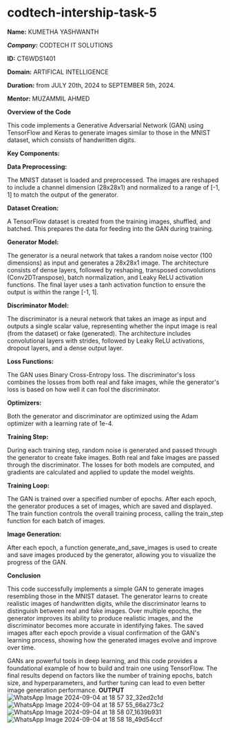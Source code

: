 # codtech-intership-task-5
**Name:** KUMETHA YASHWANTH

_**Company:**_ CODTECH IT SOLUTIONS

**ID:** CT6WDS1401

**Domain:** ARTIFICAL INTELLIGENCE

**Duration:**  from JULY 20th, 2024 to SEPTEMBER 5th, 2024.

**Mentor:** MUZAMMIL AHMED

**Overview of the Code**

This code implements a Generative Adversarial Network (GAN) using TensorFlow and Keras to generate images similar to those in the MNIST dataset, which consists of handwritten digits.

**Key Components:**

**Data Preprocessing:**


The MNIST dataset is loaded and preprocessed. The images are reshaped to include a channel dimension (28x28x1) and normalized to a range of [-1, 1] to match the output of the generator.

**Dataset Creation:**

A TensorFlow dataset is created from the training images, shuffled, and batched. This prepares the data for feeding into the GAN during training.

**Generator Model:**

The generator is a neural network that takes a random noise vector (100 dimensions) as input and generates a 28x28x1 image.
The architecture consists of dense layers, followed by reshaping, transposed convolutions (Conv2DTranspose), batch normalization, and Leaky ReLU activation functions. The final layer uses a tanh activation function to ensure the output is within the range [-1, 1].

**Discriminator Model:**

The discriminator is a neural network that takes an image as input and outputs a single scalar value, representing whether the input image is real (from the dataset) or fake (generated).
The architecture includes convolutional layers with strides, followed by Leaky ReLU activations, dropout layers, and a dense output layer.

**Loss Functions:**

The GAN uses Binary Cross-Entropy loss. The discriminator's loss combines the losses from both real and fake images, while the generator's loss is based on how well it can fool the discriminator.

**Optimizers:**

Both the generator and discriminator are optimized using the Adam optimizer with a learning rate of 1e-4.

**Training Step:**

During each training step, random noise is generated and passed through the generator to create fake images.
Both real and fake images are passed through the discriminator.
The losses for both models are computed, and gradients are calculated and applied to update the model weights.

**Training Loop:**

The GAN is trained over a specified number of epochs. After each epoch, the generator produces a set of images, which are saved and displayed.
The train function controls the overall training process, calling the train_step function for each batch of images.

**Image Generation:**

After each epoch, a function generate_and_save_images is used to create and save images produced by the generator, allowing you to visualize the progress of the GAN.

**Conclusion**

This code successfully implements a simple GAN to generate images resembling those in the MNIST dataset. The generator learns to create realistic images of handwritten digits, while the discriminator learns to distinguish between real and fake images. Over multiple epochs, the generator improves its ability to produce realistic images, and the discriminator becomes more accurate in identifying fakes. The saved images after each epoch provide a visual confirmation of the GAN's learning process, showing how the generated images evolve and improve over time.

GANs are powerful tools in deep learning, and this code provides a foundational example of how to build and train one using TensorFlow. The final results depend on factors like the number of training epochs, batch size, and hyperparameters, and further tuning can lead to even better image generation performance.
**OUTPUT**
![WhatsApp Image 2024-09-04 at 18 57 32_32ed2c1d](https://github.com/user-attachments/assets/942ccd35-cac4-431a-88a3-0b72f976cb22)
![WhatsApp Image 2024-09-04 at 18 57 55_66a273c2](https://github.com/user-attachments/assets/838998a6-89b0-416e-9a5f-45678ee383e8)
![WhatsApp Image 2024-09-04 at 18 58 07_1639b931](https://github.com/user-attachments/assets/4aed0373-9d3d-434d-8b8c-7a7ef41cc23a)
![WhatsApp Image 2024-09-04 at 18 58 18_49d54ccf](https://github.com/user-attachments/assets/00743708-beed-4e03-b28c-b840d4aeeef0)


